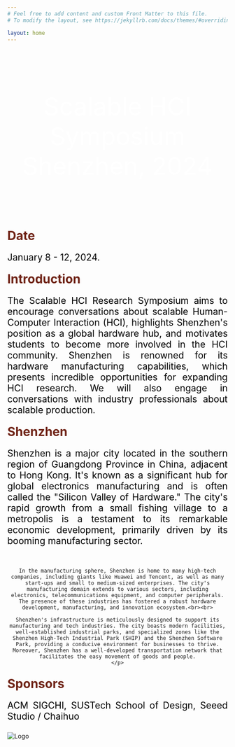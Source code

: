 ```yaml
---
# Feel free to add content and custom Front Matter to this file.
# To modify the layout, see https://jekyllrb.com/docs/themes/#overriding-theme-defaults

layout: home
---
```


<div class="image-container">
    <div class="text-container">
        <p class="line1">Scalable HCI Symposium</p>
        <p class="line1">Shenzhen, 2024</p>
    </div>
</div>

<div class="section-title">
    <h1 class="custom-h1">Date</h1>
    <p class="section-content-left">
    January 8 - 12, 2024.
    </p>
</div>

<div class="section-title">
    <h1 class="custom-h1">Introduction</h1>
    <ul class="section-content-left">
    The Scalable HCI Research Symposium aims to encourage conversations about scalable Human-Computer Interaction (HCI), highlights Shenzhen's position as a global hardware hub, and motivates students to become more involved in the HCI community. Shenzhen is renowned for its hardware manufacturing capabilities, which presents incredible opportunities for expanding HCI research. We will also engage in conversations with industry professionals about scalable production.
    </ul>
</div>

<div class="section-title">
    <h1 class="custom-h1">Shenzhen</h1>
    <p class="section-content-left">
    Shenzhen is a major city located in the southern region of Guangdong Province in China, adjacent to Hong Kong. It's known as a significant hub for global electronics manufacturing and is often called the "Silicon Valley of Hardware." The city's rapid growth from a small fishing village to a metropolis is a testament to its remarkable economic development, primarily driven by its booming manufacturing sector.<br><br>

    In the manufacturing sphere, Shenzhen is home to many high-tech companies, including giants like Huawei and Tencent, as well as many start-ups and small to medium-sized enterprises. The city's manufacturing domain extends to various sectors, including electronics, telecommunications equipment, and computer peripherals. The presence of these industries has fostered a robust hardware development, manufacturing, and innovation ecosystem.<br><br>

    Shenzhen's infrastructure is meticulously designed to support its manufacturing and tech industries. The city boasts modern facilities, well-established industrial parks, and specialized zones like the Shenzhen High-Tech Industrial Park (SHIP) and the Shenzhen Software Park, providing a conducive environment for businesses to thrive. Moreover, Shenzhen has a well-developed transportation network that facilitates the easy movement of goods and people.
    </p>
</div>

<div class="section-title">
    <h1 class="custom-h1">Sponsors</h1>
    <p class="section-content-left">
    ACM SIGCHI, SUSTech School of Design, Seeed Studio / Chaihuo 
    </p>
</div>

![Logo](assets/logocombine1.jpg)

<style>
.image-container {
    position: relative;
    width: 100%;
    height: 400px; /* 根据你的图片和设计需求调整高度 */
    background-image: url('assets/Background.jpg'); /* 根据你的图片路径调整 */
    background-size: cover;
    background-position: center;
    z-index: -2;
}

.text-container {
    position: absolute;
    top: 50%;
    left: 50%;
    transform: translate(-50%, -50%);
    color: white;
    text-align: center; /* 添加这行来水平居中文本 */
    width: 100%; /* 添加这行来确保文本容器宽度和图片一致 */
    z-index: -1;
}

.line1 {
    font-size: 4em;
    margin: 0;
    front-weight: bold;
}

.line2 {
    font-size: 3em;
    margin: 0;
}

.custom-h1 {
    font-size: 2em; /* 或其他你需要的大小 */
    font-weight: bold; /* 使文本加粗 */
    color: #6f2316; /* 设置文本颜色为红色 */
    text-align: left; /* 居中文本 */
    margin: 0; /* 移除默认的边距 */
    padding: 10px 0; /* 可选：添加一些上下填充 */
}

/* 如果你想让每个标题在一个特定的区域或者容器中居中，你也可以使用 .section-title 类： */
.section-title {
    text-align: center; /* 这会使容器内的所有元素居中 */
}

.section-content-left {
    color: black; /* 设置文本颜色为黑色 */
    text-align: justify; /* 居中文本 */
    hyphens: auto; /* 添加连字符 */
    margin: 0; /* 移除默认的边距 */
    padding: 10px 0; /* 可选：添加一些上下填充 */
    font-size: 1.5em; /* 设置字体大小，根据需要调整 */
}

.section-content-center {
    color: black; /* 设置文本颜色为黑色 */
    text-align: center; /* 居中文本 */
    margin: 0; /* 移除默认的边距 */
    padding: 10px 0; /* 可选：添加一些上下填充 */
    font-size: 1.5em; /* 设置字体大小，根据需要调整 */
}

</style>
